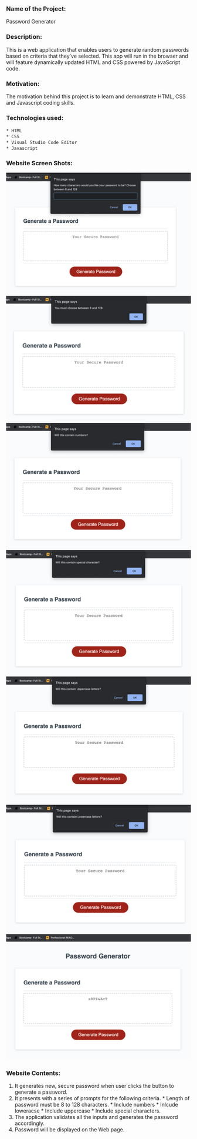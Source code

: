 ### Name of the Project: ###
Password Generator


### Description: ###
This is a web application that enables users to generate random passwords based on criteria that they’ve selected. This app will run in the browser and will feature dynamically updated HTML and CSS powered by JavaScript code.

### Motivation: ###
The motivation behind this project is to learn and demonstrate HTML, CSS and Javascript coding skills.


### Technologies used: ###
    * HTML
    * CSS
    * Visual Studio Code Editor
    * Javascript


### Website Screen Shots: ###
![image](./screenshots/screenshot-1.png)
![image](./screenshots/screenshot-2.png)
![image](./screenshots/screenshot-3.png)
![image](./screenshots/screenshot-4.png)
![image](./screenshots/screenshot-5.png)
![image](./screenshots/screenshot-6.png)
![image](./screenshots/screenshot-7.png)


### Website Contents: ###
1. It generates new, secure password when user clicks the button to generate a password.
2. It presents with a series of prompts for the following criteria.
       * Length of password must be 8 to 128 characters.
       * Include numbers
       * Inlcude loweracse
       * Include uppercase
       * Include special characters.
3. The application validates all the inputs and generates the password accordingly.
4. Password will be displayed on the Web page.   
